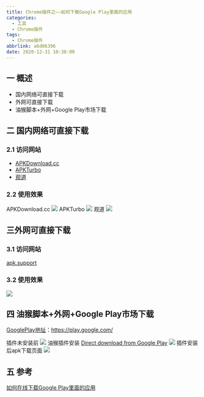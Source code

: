 ```yaml
---
title: Chrome插件之——如何下载Google Play里面的应用
categories:
  - 工具
  - Chrome插件
tags:
  - Chrome插件
abbrlink: a6d06396
date: 2020-12-31 10:38:00
---
```

## 一 概述

* 国内网络可直接下载
* 外网可直接下载
* 油猴脚本+外网+Google Play市场下载

<!--more-->

## 二 国内网络可直接下载

### 2.1 访问网站

* [APKDownload.cc](https://apkdownload.cc/)
* [APKTurbo](https://www.apkturbo.com/)
* [观道](http://www.guandao.cc/)

### 2.2 使用效果

APKDownload.cc
![][1]
APKTurbo
![][2]
观道
![][3]
## 三外网可直接下载
### 3.1 访问网站
[apk.support](https://apk.support/zh_cn/)

### 3.2 使用效果
![][4]
## 四 油猴脚本+外网+Google Play市场下载

[GooglePlay地址](https://play.google.com/)：https://play.google.com/

插件未安装前
![][5]
油猴插件安装
[Direct download from Google Play](https://greasyfork.org/zh-CN/scripts/33005-direct-download-from-google-play)
![][6]
插件安装后apk下载页面
![][7]

## 五 参考
[如何在线下载Google Play里面的应用](https://zhuanlan.zhihu.com/p/87569815)


[1]:https://fastly.jsdelivr.net/gh/PGzxc/CDN@master/blog-chrome-plugin/googleplay-apkdownload-cc-view.png
[2]:https://fastly.jsdelivr.net/gh/PGzxc/CDN@master/blog-chrome-plugin/googleplay-apkturbo-view.png
[3]:https://fastly.jsdelivr.net/gh/PGzxc/CDN@master/blog-chrome-plugin/googleplay-guandao-view.png
[4]:https://fastly.jsdelivr.net/gh/PGzxc/CDN@master/blog-chrome-plugin/googleplay-apk-support-view.png
[5]:https://fastly.jsdelivr.net/gh/PGzxc/CDN@master/blog-chrome-plugin/googleplay-plug-install-before.png
[6]:https://fastly.jsdelivr.net/gh/PGzxc/CDN@master/blog-chrome-plugin/googleplay-greasy-plug-install.png
[7]:https://fastly.jsdelivr.net/gh/PGzxc/CDN@master/blog-chrome-plugin/googleplay-plugin-install-after-view.png
